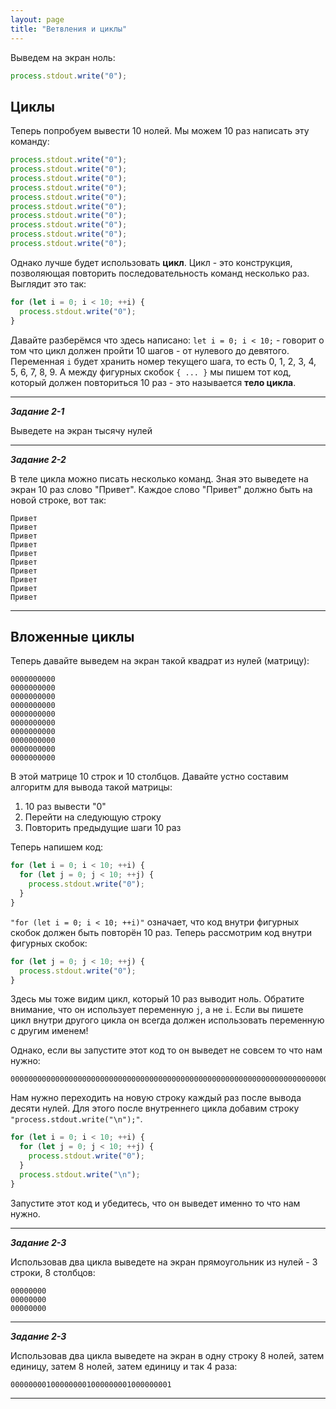 ```yaml
---
layout: page
title: "Ветвления и циклы"
---
```


Выведем на экран ноль:

```js
process.stdout.write("0");
```

## Циклы

Теперь попробуем вывести 10 нолей. Мы можем 10 раз написать эту команду:

```js
process.stdout.write("0");
process.stdout.write("0");
process.stdout.write("0");
process.stdout.write("0");
process.stdout.write("0");
process.stdout.write("0");
process.stdout.write("0");
process.stdout.write("0");
process.stdout.write("0");
process.stdout.write("0");
```

Однако лучше будет использовать **цикл**. Цикл - это конструкция, позволяющая повторить последовательность команд несколько раз. Выглядит это так:

```js
for (let i = 0; i < 10; ++i) {
  process.stdout.write("0");
}
```

Давайте разберёмся что здесь написано:
`let i = 0; i < 10;` - говорит о том что цикл должен пройти 10 шагов - от нулевого до девятого. Переменная `i` будет хранить номер текущего шага, то есть 0, 1, 2, 3, 4, 5, 6, 7, 8, 9. А между фигурных скобок `{ ... }` мы пишем тот код, который должен повториться 10 раз - это называется **тело цикла**.

---

_**Задание 2-1**_

Выведете на экран тысячу нулей

---

**_Задание 2-2_**

В теле цикла можно писать несколько команд. Зная это выведете на экран 10 раз слово "Привет". Каждое слово "Привет" должно быть на новой строке, вот так:

```
Привет
Привет
Привет
Привет
Привет
Привет
Привет
Привет
Привет
Привет
```

---

## Вложенные циклы

Теперь давайте выведем на экран такой квадрат из нулей (матрицу):

```
0000000000
0000000000
0000000000
0000000000
0000000000
0000000000
0000000000
0000000000
0000000000
0000000000
```

В этой матрице 10 строк и 10 столбцов. Давайте устно составим алгоритм для вывода такой матрицы:

1. 10 раз вывести "0"
2. Перейти на следующую строку
3. Повторить предыдущие шаги 10 раз

Теперь напишем код:

```js
for (let i = 0; i < 10; ++i) {
  for (let j = 0; j < 10; ++j) {
    process.stdout.write("0");
  }
}
```

`"for (let i = 0; i < 10; ++i)"` означает, что код внутри фигурных скобок должен быть повторён 10 раз. Теперь рассмотрим код внутри фигурных скобок:

```js
for (let j = 0; j < 10; ++j) {
  process.stdout.write("0");
}
```

Здесь мы тоже видим цикл, который 10 раз выводит ноль. Обратите внимание, что он использует переменную `j`, а не `i`. Если вы пишете цикл внутри другого цикла он всегда должен использовать переменную с другим именем!

Однако, если вы запустите этот код то он выведет не совсем то что нам нужно:

```
0000000000000000000000000000000000000000000000000000000000000000000000000000000000000000000000000000
```

Нам нужно переходить на новую строку каждый раз после вывода десяти нулей. Для этого после внутреннего цикла добавим строку `"process.stdout.write("\n");"`.

```js
for (let i = 0; i < 10; ++i) {
  for (let j = 0; j < 10; ++j) {
    process.stdout.write("0");
  }
  process.stdout.write("\n");
}
```

Запустите этот код и убедитесь, что он выведет именно то что нам нужно.

---

_**Задание 2-3**_

Использовав два цикла выведете на экран прямоугольник из нулей - 3 строки, 8 столбцов:

```
00000000
00000000
00000000
```

---

_**Задание 2-3**_

Использовав два цикла выведете на экран в одну строку 8 нолей, затем единицу, затем 8 нолей, затем единицу и так 4 раза:

```
000000001000000001000000001000000001
```

---

